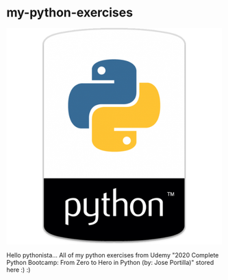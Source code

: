 # my-python-exercises

<p align="center">
<img src="images/pythonemblem.png">
</p>

Hello pythonista...
All of my python exercises from Udemy "2020 Complete Python Bootcamp: From Zero to Hero in Python (by: Jose Portilla)" stored here :) :)
